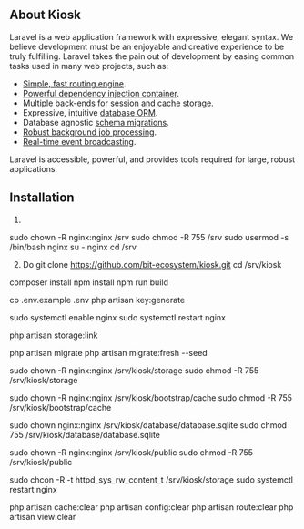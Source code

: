 ## About Kiosk

Laravel is a web application framework with expressive, elegant syntax. We believe development must be an enjoyable and creative experience to be truly fulfilling. Laravel takes the pain out of development by easing common tasks used in many web projects, such as:

- [Simple, fast routing engine](https://laravel.com/docs/routing).
- [Powerful dependency injection container](https://laravel.com/docs/container).
- Multiple back-ends for [session](https://laravel.com/docs/session) and [cache](https://laravel.com/docs/cache) storage.
- Expressive, intuitive [database ORM](https://laravel.com/docs/eloquent).
- Database agnostic [schema migrations](https://laravel.com/docs/migrations).
- [Robust background job processing](https://laravel.com/docs/queues).
- [Real-time event broadcasting](https://laravel.com/docs/broadcasting).

Laravel is accessible, powerful, and provides tools required for large, robust applications.

## Installation

1.
sudo chown -R nginx:nginx /srv
sudo chmod -R 755 /srv
sudo usermod -s /bin/bash nginx
su - nginx
cd /srv

2. Do
git clone https://github.com/bit-ecosystem/kiosk.git
cd /srv/kiosk

composer install
npm install
npm run build

cp .env.example .env
php artisan key:generate

sudo systemctl enable nginx
sudo systemctl restart nginx

php artisan storage:link

php artisan migrate
php artisan migrate:fresh --seed



sudo chown -R nginx:nginx /srv/kiosk/storage
sudo chmod -R 755 /srv/kiosk/storage

sudo chown -R nginx:nginx /srv/kiosk/bootstrap/cache
sudo chmod -R 755 /srv/kiosk/bootstrap/cache

sudo chown nginx:nginx /srv/kiosk/database/database.sqlite
sudo chmod 755 /srv/kiosk/database/database.sqlite

sudo chown -R nginx:nginx /srv/kiosk/public
sudo chmod -R 755 /srv/kiosk/public

sudo chcon -R -t httpd_sys_rw_content_t /srv/kiosk/storage
sudo systemctl restart nginx

php artisan cache:clear
php artisan config:clear
php artisan route:clear
php artisan view:clear
